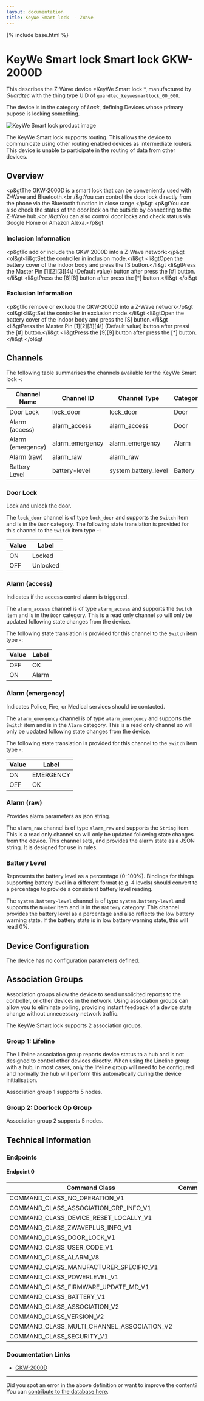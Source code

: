 ```yaml
---
layout: documentation
title: KeyWe Smart lock  - ZWave
---
```


{% include base.html %}

# KeyWe Smart lock Smart lock GKW-2000D
This describes the Z-Wave device *KeyWe Smart lock *, manufactured by *Guardtec* with the thing type UID of ```guardtec_keywesmartlock_00_000```.

The device is in the category of *Lock*, defining Devices whose primary pupose is locking something.

![KeyWe Smart lock  product image](https://opensmarthouse.org/zwavedatabase/1175/image/)


The KeyWe Smart lock  supports routing. This allows the device to communicate using other routing enabled devices as intermediate routers.  This device is unable to participate in the routing of data from other devices.

## Overview

<p&gtThe GKW-2000D is a smart lock that can be conveniently used with Z-Wave and Bluetooth.<br /&gtYou can control the door lock directly from the phone via the Bluetooth function in close range.</p&gt <p&gtYou can also check the status of the door lock on the outside by connecting to the Z-Wave hub.<br /&gtYou can also control door locks and check status via Google Home or Amazon Alexa.</p&gt

### Inclusion Information

<p&gtTo add or include the GKW-2000D into a Z-Wave network:</p&gt <ol&gt<li&gtSet the controller in inclusion mode.</li&gt <li&gtOpen the battery cover of the indoor body and press the \[S button.</li&gt <li&gtPress the Master Pin \[1\]\[2\]\[3\]\[4\\] (Default value) button after press the \[#] button.</li&gt <li&gtPress the [8\]\[8\] button after press the [*] button.</li&gt </ol&gt

### Exclusion Information

<p&gtTo remove or exclude the GKW-2000D into a Z-Wave network</p&gt <ol&gt<li&gtSet the controller in exclusion mode.</li&gt <li&gtOpen the battery cover of the indoor body and press the \[S] button.</li&gt <li&gtPress the Master Pin \[1\]\[2\]\[3\]\[4\\] (Default value) button after pressi the \[#] button.</li&gt <li&gtPress the [9\]\[9\] button after press the [*] button.</li&gt </ol&gt

## Channels

The following table summarises the channels available for the KeyWe Smart lock  -:

| Channel Name | Channel ID | Channel Type | Category | Item Type |
|--------------|------------|--------------|----------|-----------|
| Door Lock | lock_door | lock_door | Door | Switch | 
| Alarm (access) | alarm_access | alarm_access | Door | Switch | 
| Alarm (emergency) | alarm_emergency | alarm_emergency | Alarm | Switch | 
| Alarm (raw) | alarm_raw | alarm_raw |  | String | 
| Battery Level | battery-level | system.battery_level | Battery | Number |

### Door Lock
Lock and unlock the door.

The ```lock_door``` channel is of type ```lock_door``` and supports the ```Switch``` item and is in the ```Door``` category.
The following state translation is provided for this channel to the ```Switch``` item type -:

| Value | Label     |
|-------|-----------|
| ON | Locked |
| OFF | Unlocked |

### Alarm (access)
Indicates if the access control alarm is triggered.

The ```alarm_access``` channel is of type ```alarm_access``` and supports the ```Switch``` item and is in the ```Door``` category. This is a read only channel so will only be updated following state changes from the device.

The following state translation is provided for this channel to the ```Switch``` item type -:

| Value | Label     |
|-------|-----------|
| OFF | OK |
| ON | Alarm |

### Alarm (emergency)
Indicates Police, Fire, or Medical services should be contacted.

The ```alarm_emergency``` channel is of type ```alarm_emergency``` and supports the ```Switch``` item and is in the ```Alarm``` category. This is a read only channel so will only be updated following state changes from the device.

The following state translation is provided for this channel to the ```Switch``` item type -:

| Value | Label     |
|-------|-----------|
| ON | EMERGENCY |
| OFF | OK |

### Alarm (raw)
Provides alarm parameters as json string.

The ```alarm_raw``` channel is of type ```alarm_raw``` and supports the ```String``` item. This is a read only channel so will only be updated following state changes from the device.
This channel sets, and provides the alarm state as a JSON string. It is designed for use in rules.
### Battery Level
Represents the battery level as a percentage (0-100%). Bindings for things supporting battery level in a different format (e.g. 4 levels) should convert to a percentage to provide a consistent battery level reading.

The ```system.battery-level``` channel is of type ```system.battery-level``` and supports the ```Number``` item and is in the ```Battery``` category.
This channel provides the battery level as a percentage and also reflects the low battery warning state. If the battery state is in low battery warning state, this will read 0%.


## Device Configuration

The device has no configuration parameters defined.

## Association Groups

Association groups allow the device to send unsolicited reports to the controller, or other devices in the network. Using association groups can allow you to eliminate polling, providing instant feedback of a device state change without unnecessary network traffic.

The KeyWe Smart lock  supports 2 association groups.

### Group 1: Lifeline

The Lifeline association group reports device status to a hub and is not designed to control other devices directly. When using the Lineline group with a hub, in most cases, only the lifeline group will need to be configured and normally the hub will perform this automatically during the device initialisation.

Association group 1 supports 5 nodes.

### Group 2: Doorlock Op Group


Association group 2 supports 5 nodes.

## Technical Information

### Endpoints

#### Endpoint 0

| Command Class | Comment |
|---------------|---------|
| COMMAND_CLASS_NO_OPERATION_V1| |
| COMMAND_CLASS_ASSOCIATION_GRP_INFO_V1| |
| COMMAND_CLASS_DEVICE_RESET_LOCALLY_V1| |
| COMMAND_CLASS_ZWAVEPLUS_INFO_V1| |
| COMMAND_CLASS_DOOR_LOCK_V1| |
| COMMAND_CLASS_USER_CODE_V1| |
| COMMAND_CLASS_ALARM_V8| |
| COMMAND_CLASS_MANUFACTURER_SPECIFIC_V1| |
| COMMAND_CLASS_POWERLEVEL_V1| |
| COMMAND_CLASS_FIRMWARE_UPDATE_MD_V1| |
| COMMAND_CLASS_BATTERY_V1| |
| COMMAND_CLASS_ASSOCIATION_V2| |
| COMMAND_CLASS_VERSION_V2| |
| COMMAND_CLASS_MULTI_CHANNEL_ASSOCIATION_V2| |
| COMMAND_CLASS_SECURITY_V1| |

### Documentation Links

* [GKW-2000D](https://opensmarthouse.org/zwavedatabase/1175/GKW-2000D-Z-Wave-Manual-20180807.pdf)

---

Did you spot an error in the above definition or want to improve the content?
You can [contribute to the database here](https://opensmarthouse.org/zwavedatabase/1175).
